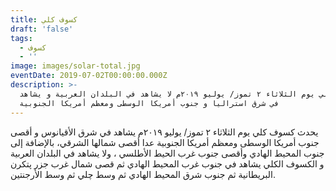 ```yaml
---
title: كسوف كلي
draft: 'false'
tags:
  - كسوف
  - ''
image: images/solar-total.jpg
eventDate: 2019-07-02T00:00:00.000Z
description: >-
  كسوف كلي يوم الثلاثاء ٢ تموز/ يوليو ٢٠١٩م لا يشاهد في البلدان العربية و يشاهد
  في شرق استراليا و جنوب أمريكا الوسطى ومعظم أمريكا الجنوبية
---
```


يحدث كسوف كلي يوم الثلاثاء ٢ تموز/ يوليو ٢٠١٩م يشاهد في شرق الأقيانوس و أقصى جنوب أمريكا الوسطى ومعظم أمريكا الجنوبية عدا أقصى شمالها الشرقي، بالإضافة إلى جنوب المحيط الهادي وأقصى جنوب غرب الحيط الأطلسي ، ولا يشاهد في البلدان العربية و الكسوف الكلي يشاهد في جنوب غرب المحيط الهادي ثم قصى شمال غرب جزر پتكرن البريطانية ثم جنوب شرق المحيط الهادي ثم وسط چلي ثم وسط الأرجنتين.
